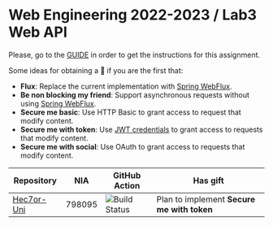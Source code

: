 # Web Engineering 2022-2023 / Lab3 Web API

Please, go to the [GUIDE](docs/GUIDE.md) in order to get the instructions for this assignment.

Some ideas for obtaining a :gift: if you are the first that:

- **Flux**: Replace the current implementation with [Spring WebFlux](https://docs.spring.io/spring-framework/docs/current/reference/html/web-reactive.html).
- **Be non blocking my friend**: Support asynchronous requests without using [Spring WebFlux](https://docs.spring.io/spring-framework/docs/current/reference/html/web-reactive.html).
- **Secure me basic**: Use HTTP Basic to grant access to request that modify content.
- **Secure me with token**: Use [JWT credentials](https://jwt.io/) to grant access to requests that modify content.
- **Secure me with social**: Use OAuth to grant access to requests that modify content.

|Repository | NIA    | GitHub Action | Has gift |
|-----------|--------|---------------|----- |
| [Hec7or-Uni](https://github.com/Hec7or-Uni/lab3-web-api/tree/work) | 798095 | ![Build Status](https://github.com/Hec7or-Uni/lab3-web-api/actions/workflows/CI.yml/badge.svg?branch=work&event=push) | Plan to implement **Secure me with token** |
